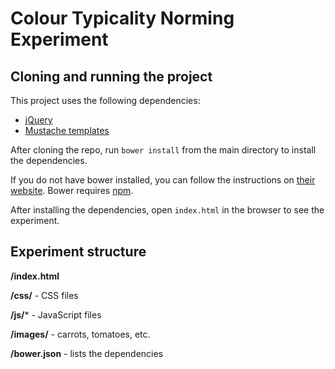 # Colour Typicality Norming Experiment

## Cloning and running the project

This project uses the following dependencies:

* [jQuery][1]
* [Mustache templates][2]


After cloning the repo, run `bower install` from the main directory to install the dependencies.


If you do not have bower installed, you can follow the instructions on [their website][3]. Bower requires [npm][4].


[1]: https://jquery.com/ "jQuery"
[2]: https://github.com/janl/mustache.js "Mustache"
[3]: https://bower.io/ "Bower"
[4]: https://github.com/npm/npm "npm"

After installing the dependencies, open `index.html` in the browser to see the experiment.

## Experiment structure

**/index.html**

**/css/** - CSS files

**/js/*** - JavaScript files

**/images/** - carrots, tomatoes, etc.

**/bower.json** - lists the dependencies